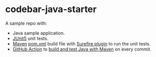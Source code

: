 # codebar-java-starter

A sample repo with:
* Java sample application.
* [JUnit5](https://junit.org/junit5/) unit tests.
* [Maven](https://maven.apache.org/) [pom.xml](https://maven.apache.org/guides/introduction/introduction-to-the-pom.html) build file with [Surefire plugin](https://maven.apache.org/surefire/maven-surefire-plugin/) to run the unit tests.
* [GitHub Action](https://docs.github.com/en/actions/learn-github-actions) to [build and test Java with Maven](https://docs.github.com/en/actions/automating-builds-and-tests/building-and-testing-java-with-maven) on every commit.
